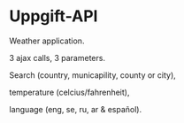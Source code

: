 # Uppgift-API

Weather application.

3 ajax calls, 3 parameters.

Search (country, municapility, county or city),

temperature (celcius/fahrenheit),

language (eng, se, ru, ar & español).
